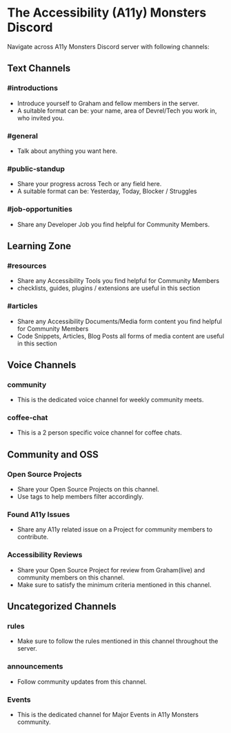 # The Accessibility (A11y) Monsters Discord

Navigate across A11y Monsters Discord server with following channels:

## Text Channels

### #introductions

- Introduce yourself to Graham and fellow members in the server.
- A suitable format can be: your name, area of Devrel/Tech you work in, who invited you.

### #general

- Talk about anything you want here.

### #public-standup

- Share your progress across Tech or any field here.
- A suitable format can be: Yesterday, Today, Blocker / Struggles

### #job-opportunities

- Share any Developer Job you find helpful for Community Members.

## Learning Zone

### #resources

- Share any Accessibility Tools you find helpful for Community Members
- checklists, guides, plugins / extensions are useful in this section

### #articles

- Share any Accessibility Documents/Media form content you find helpful for Community Members
- Code Snippets, Articles, Blog Posts all forms of media content are useful in this section

## Voice Channels

### community

- This is the dedicated voice channel for weekly community meets.

### coffee-chat

- This is a 2 person specific voice channel for coffee chats.

## Community and OSS

### Open Source Projects

- Share your Open Source Projects on this channel.
- Use tags to help members filter accordingly.

### Found A11y Issues

- Share any A11y related issue on a Project for community members to contribute.

### Accessibility Reviews

- Share your Open Source Project for review from Graham(live) and community members on this channel.
- Make sure to satisfy the minimum criteria mentioned in this channel.

## Uncategorized Channels

### rules

- Make sure to follow the rules mentioned in this channel throughout the server.

### announcements

- Follow community updates from this channel.

### Events

- This is the dedicated channel for Major Events in A11y Monsters community.
